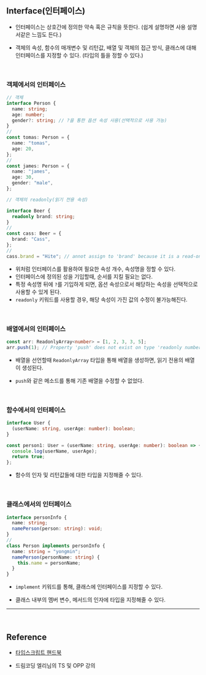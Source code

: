 ## Interface(인터페이스)

- 인터페이스는 상호간에 정의한 약속 혹은 규칙을 뜻한다. (쉽게 설명하면 사용 설명서같은 느낌도 든다.)

- 객체의 속성, 함수의 매개변수 및 리턴값, 배열 및 객체의 접근 방식, 클래스에 대해 인터페이스를 지정할 수 있다. (타입의 틀을 정할 수 있다.)

<br/>

### 객체에서의 인터페이스

>

```typescript
// 객체
interface Person {
  name: string;
  age: number;
  gender?: string; // ?을 통한 옵션 속성 사용(선택적으로 사용 가능)
}
//
const tomas: Person = {
  name: "tomas",
  age: 20,
};
//
const james: Person = {
  name: "james",
  age: 30,
  gender: "male",
};

// 객체의 readonly(읽기 전용 속성)

interface Beer {
  readonly brand: string;
}
//
const cass: Beer = {
  brand: "Cass",
};
//
cass.brand = "Hite"; // annot assign to 'brand' because it is a read-only property.
```

- 위처럼 인터페이스를 활용하여 필요한 속성 개수, 속성명을 정할 수 있다.
- 인터페이스에 정의된 성을 기입할때, 순서를 지킬 필요는 없다.
- 특정 속성명 뒤에 `?`를 기입하게 되면, 옵션 속성으로서 해당하는 속성을 선택적으로 사용할 수 있게 된다.
- `readonly` 키워드를 사용할 경우, 해당 속성이 가진 값의 수정이 불가능해진다.

<br/>

### 배열에서의 인터페이스

>

```typescript
const arr: ReadonlyArray<number> = [1, 2, 3, 3, 5];
arr.push(1); // Property 'push' does not exist on type 'readonly number[]'.
```

- 배열을 선언할때 `ReadonlyArray` 타입을 통해 배열을 생성하면, 읽기 전용의 배열이 생성된다.

- `push`와 같은 메소드를 통해 기존 배열을 수정할 수 없었다.

<br/>

### 함수에서의 인터페이스

>

```typescript
interface User {
  (userName: string, userAge: number): boolean;
}

const person1: User = (userName: string, userAge: number): boolean => {
  console.log(userName, userAge);
  return true;
};
```

- 함수의 인자 및 리턴값들에 대한 타입을 지정해줄 수 있다.

<br/>

### 클래스에서의 인터페이스

```typescript
interface personInfo {
  name: string;
  namePerson(person: string): void;
}
//
class Person implements personInfo {
  name: string = "yongmin";
  namePerson(personName: string) {
    this.name = personName;
  }
}
```

- `implement` 키워드를 통해, 클래스에 인터페이스를 지정할 수 있다.

- 클래스 내부의 멤버 변수, 메서드의 인자에 타입을 지정해줄 수 있다.

---

<br/>

## Reference

- [타입스크립트 핸드북](https://joshua1988.github.io/ts/)

- 드림코딩 엘리님의 TS 및 OPP 강의
